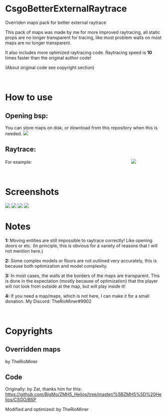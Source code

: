 # CsgoBetterExternalRaytrace
Overriden maps pack for better external raytrace

This pack of maps was made by me for more improved raytracing, 
all static props are no longer transparent for tracing, 
like most problem walls on most maps are no longer transparent.

It also includes more optimized raytracing code.
Raytracing speed is __10__ times faster than the original author code! 

(About original code see copyright section)


 
# How to use
 ## Opening bsp:
 You can store maps on disk, or download from this repository when this is needed.
 [![](https://i.imgur.com/5IycM0h.jpg)](https://i.imgur.com/5IycM0h.jpg)

 ## Raytrace:
 For example:                                                                                
 [![](https://i.imgur.com/0VDabm5.jpg)](https://i.imgur.com/0VDabm5.jpg)


 
# Screenshots
[![](https://i.imgur.com/6RAEPuW.jpg)](https://i.imgur.com/6RAEPuW.jpg)
[![](https://i.imgur.com/AF8Qoh1.jpg)](https://i.imgur.com/AF8Qoh1.jpg)
[![](https://i.imgur.com/wZLkLme.jpg)](https://i.imgur.com/wZLkLme.jpg)
[![](https://i.imgur.com/HwobMAn.jpg)](https://i.imgur.com/HwobMAn.jpg)


# Notes
__1:__ Moving entities are still impossible to raytrace correctly!
Like opening doors or etc. (In principle, this is obvious for a variety of reasons that I will not mention here.)


__2:__ Some complex models or floors are not outlined very accurately, this is because both optimization and model complexity.

__3:__ In most cases, the walls at the borders of the maps are transparent.
This is done in the expectation (mostly because of optimization) that the player will not look from outside at the map, but will play inside it!


__4:__ If you need a map/maps, which is not here, I can make it for a small donation. My Discord: TheRioMiner#9902
 
 
 
# Copyrights
## Overridden maps
by TheRioMiner
## Code
Originally: by Zat, thanks him for this: https://github.com/BigMo/ZMH5_Helios/tree/master/%5BZMH5%5D%20Helios/CSGO/BSP


Modified and optimized: by TheRioMiner
